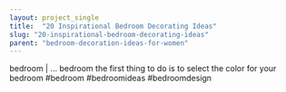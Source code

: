 ```yaml
---
layout: project_single
title:  "20 Inspirational Bedroom Decorating Ideas"
slug: "20-inspirational-bedroom-decorating-ideas"
parent: "bedroom-decoration-ideas-for-women"
---
```

bedroom | ... bedroom the first thing to do is to select the color for your bedroom #bedroom #bedroomideas #bedroomdesign